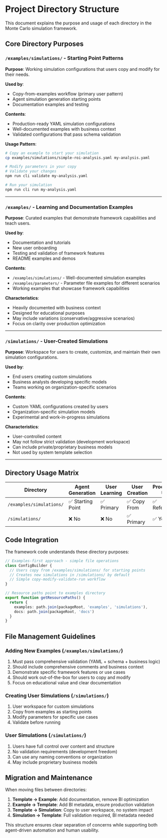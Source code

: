 # Project Directory Structure

This document explains the purpose and usage of each directory in the Monte Carlo simulation framework.

## Core Directory Purposes

### `/examples/simulations/` - Starting Point Patterns
**Purpose**: Working simulation configurations that users copy and modify for their needs.

**Used by**: 
- Copy-from-examples workflow (primary user pattern)
- Agent simulation generation starting points
- Documentation examples and testing

**Contents**:
- Production-ready YAML simulation configurations
- Well-documented examples with business context
- Validated configurations that pass schema validation

**Usage Pattern**:
```bash
# Copy an example to start your simulation
cp examples/simulations/simple-roi-analysis.yaml my-analysis.yaml

# Modify parameters in your copy
# Validate your changes
npm run cli validate my-analysis.yaml

# Run your simulation
npm run cli run my-analysis.yaml
```

---

### `/examples/` - Learning and Documentation Examples
**Purpose**: Curated examples that demonstrate framework capabilities and teach users.

**Used by**:
- Documentation and tutorials
- New user onboarding
- Testing and validation of framework features
- README examples and demos

**Contents**:
- `/examples/simulations/` - Well-documented simulation examples
- `/examples/parameters/` - Parameter file examples for different scenarios
- Working examples that showcase framework capabilities

**Characteristics**:
- Heavily documented with business context
- Designed for educational purposes
- May include variations (conservative/aggressive scenarios)
- Focus on clarity over production optimization

---

### `/simulations/` - User-Created Simulations
**Purpose**: Workspace for users to create, customize, and maintain their own simulation configurations.

**Used by**:
- End users creating custom simulations
- Business analysts developing specific models
- Teams working on organization-specific scenarios

**Contents**:
- Custom YAML configurations created by users
- Organization-specific simulation models
- Experimental and work-in-progress simulations

**Characteristics**:
- User-controlled content
- May not follow strict validation (development workspace)
- Can include private/proprietary business models
- Not used by system template selection

---

## Directory Usage Matrix

| Directory | Agent Generation | User Learning | User Creation | Production Use |
|-----------|------------------|---------------|---------------|----------------|
| `/examples/simulations/` | ✅ Starting Point | ✅ Primary | ✅ Copy From | ✅ Reference |
| `/simulations/` | ❌ No | ❌ No | ✅ Primary | ✅ Yes |

## Code Integration

The framework code understands these directory purposes:

```typescript
// Examples-first approach - simple file operations
class ConfigBuilder {
  // Users copy from /examples/simulations/ for starting points
  // Creates new simulations in /simulations/ by default
  // Simple copy-modify-validate-run workflow
}

// Resource paths point to examples directory
export function getResourcePaths() {
  return {
    examples: path.join(packageRoot, 'examples', 'simulations'),
    docs: path.join(packageRoot, 'docs')
  }
}
```

## File Management Guidelines

### Adding New Examples (`/examples/simulations/`)
1. Must pass comprehensive validation (YAML + schema + business logic)
2. Should include comprehensive comments and business context
3. Demonstrate specific framework features or use cases
4. Should work out-of-the-box for users to copy and modify
5. Focus on educational value and clear documentation

### Creating User Simulations (`/simulations/`)
1. User workspace for custom simulations
2. Copy from examples as starting points
3. Modify parameters for specific use cases
4. Validate before running

### User Simulations (`/simulations/`)
1. Users have full control over content and structure
2. No validation requirements (development freedom)
3. Can use any naming conventions or organization
4. May include proprietary business models

## Migration and Maintenance

When moving files between directories:
1. **Template → Example**: Add documentation, remove BI optimization
2. **Example → Template**: Add BI metadata, ensure production validation
3. **Template → Simulation**: Copy to user workspace, no system impact
4. **Simulation → Template**: Full validation required, BI metadata needed

This structure ensures clear separation of concerns while supporting both agent-driven automation and human usability.